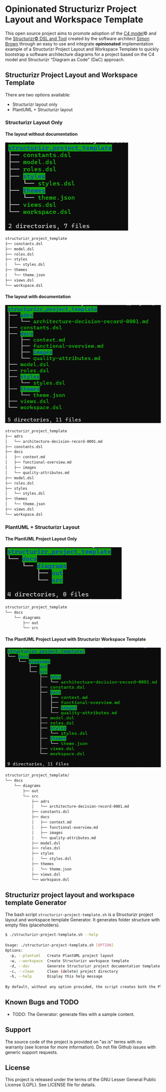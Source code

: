 # Opinionated Structurizr Project Layout and Workspace Template

This open source project aims to promote adoption of the [C4 model](https://c4model.com/)&copy; and the [Structurizr&copy; DSL and Tool](https://structurizr.com/) created by the software architect [Simon Brown](https://simonbrown.je/) through an easy to use and integrate **opinionated** implementation example of a Structurizr Project Layout and Workspace Template to quickly bootstrap a software architecture diagrams for a project based on the C4 model and Structurizr "Diagram as Code" (DaC) approach.

## Structurizr Project Layout and Workspace Template

There are two options available:
- Structurizr layout only
- PlantUML + Structurizr layout

### Structurizr Layout Only

#### The layout without documentation

![Structurizr-Project-Template-Without-Docs](images/structurizr-project-template-without-docs.png)

````sh
structurizr_project_template
├── constants.dsl
├── model.dsl
├── roles.dsl
├── styles
│   └── styles.dsl
├── themes
│   └── theme.json
├── views.dsl
└── workspace.dsl
````

#### The layout with documentation

![Structurizr-Project-Template-With-Docs](images/structurizr-project-template-with-docs.png)

````sh
structurizr_project_template
├── adrs
│   └── architecture-decision-record-0001.md
├── constants.dsl
├── docs
│   ├── context.md
│   ├── functional-overview.md
│   ├── images
│   └── quality-attributes.md
├── model.dsl
├── roles.dsl
├── styles
│   └── styles.dsl
├── themes
│   └── theme.json
├── views.dsl
└── workspace.dsl
````

### PlantUML + Structurizr Layout

#### The PlantUML Project Layout Only

![Plant-Uml-Project-Template](images/plant-uml-project-template.png)

````sh
structurizr_project_template
└── docs
    └── diagrams
        ├── out
        └── src
````

#### The PlantUML Project Layout with Structurizr Workspace Template


![Plant-Uml-And-Structurizr-Project-Template](images/plant-uml-n-structurizr-project-template.png)

````sh
structurizr_project_template/
└── docs
    └── diagrams
        ├── out
        └── src
            ├── adrs
            │   └── architecture-decision-record-0001.md
            ├── constants.dsl
            ├── docs
            │   ├── context.md
            │   ├── functional-overview.md
            │   ├── images
            │   └── quality-attributes.md
            ├── model.dsl
            ├── roles.dsl
            ├── styles
            │   └── styles.dsl
            ├── themes
            │   └── theme.json
            ├── views.dsl
            └── workspace.dsl
````


## Structurizr project layout and workspace template Generator

The bash script `structurizr-project-template.sh` is a Structurizr project layout and workspace template Generator. It generates folder structure with empty files (placeholders).

````sh
$ ./structurizr-project-template.sh --help

Usage: ./structurizr-project-template.sh [OPTION]
Options:
  -p, --plantuml   Create PlantUML project layout
  -w, --workspace  Create Structurizr workspace template
  -d, --doc        Generate Structurizr project documentation template
  -c, --clean      Clean (delete) project directory
  -h, --help       Display this help message

By default, without any option provided, the script creates both the PlantUML project layout and Structurizr workspace and documentation template.

````

## Known Bugs and TODO

- TODO: The Generator: generate files with a sample content.

## Support

The source code of the project is provided on "as is" terms with no warranty (see license for more information). Do not file Github issues with generic support requests.


## License

This project is released under the terms of the GNU Lesser General Public License (LGPL). See LICENSE file for details.
